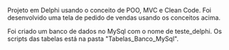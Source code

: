 Projeto em Delphi usando o conceito de POO, MVC e Clean Code.
Foi desenvolvido uma tela de pedido de vendas usando os conceitos acima.

Foi criado um banco de dados no MySql com o nome de teste_delphi. Os scripts das tabelas está na pasta "Tabelas_Banco_MySql".